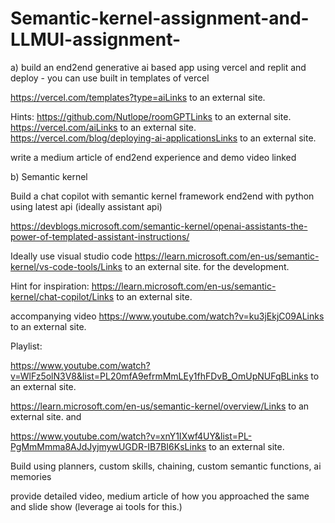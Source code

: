 # Semantic-kernel-assignment-and-LLMUI-assignment-

a) build an end2end generative ai based app using vercel and replit and deploy - you can use built in templates of vercel

https://vercel.com/templates?type=aiLinks to an external site.

Hints: https://github.com/Nutlope/roomGPTLinks to an external site. https://vercel.com/aiLinks to an external site. https://vercel.com/blog/deploying-ai-applicationsLinks to an external site.

write a medium article of end2end experience and demo video linked

 

b) Semantic kernel 

Build a chat copilot with semantic kernel framework end2end with python using latest api (ideally assistant api)

https://devblogs.microsoft.com/semantic-kernel/openai-assistants-the-power-of-templated-assistant-instructions/

Ideally use visual studio code https://learn.microsoft.com/en-us/semantic-kernel/vs-code-tools/Links to an external site. for the development.

Hint for inspiration: https://learn.microsoft.com/en-us/semantic-kernel/chat-copilot/Links to an external site.

accompanying video
https://www.youtube.com/watch?v=ku3jEkjC09ALinks to an external site.


Playlist:

https://www.youtube.com/watch?v=WlFz5olN3V8&list=PL20mfA9efrmMmLEy1fhFDvB_OmUpNUFqBLinks to an external site.


 

https://learn.microsoft.com/en-us/semantic-kernel/overview/Links to an external site. and 

https://www.youtube.com/watch?v=xnY1IXwf4UY&list=PL-PgMmMmma8AJdJyjmywUGDR-IB7BI6KsLinks to an external site.

 

Build using planners, custom skills, chaining, custom semantic functions, ai memories 

 

provide detailed video, medium article of how you approached the same and slide show (leverage ai tools for this.)
